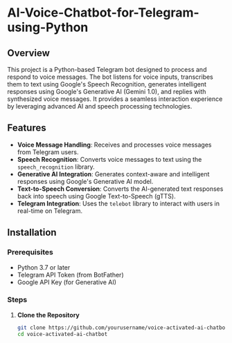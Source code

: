 # AI-Voice-Chatbot-for-Telegram-using-Python

## Overview
This project is a Python-based Telegram bot designed to process and respond to voice messages. The bot listens for voice inputs, transcribes them to text using Google's Speech Recognition, generates intelligent responses using Google's Generative AI (Gemini 1.0), and replies with synthesized voice messages. It provides a seamless interaction experience by leveraging advanced AI and speech processing technologies.

## Features
- **Voice Message Handling**: Receives and processes voice messages from Telegram users.
- **Speech Recognition**: Converts voice messages to text using the `speech_recognition` library.
- **Generative AI Integration**: Generates context-aware and intelligent responses using Google's Generative AI model.
- **Text-to-Speech Conversion**: Converts the AI-generated text responses back into speech using Google Text-to-Speech (gTTS).
- **Telegram Integration**: Uses the `telebot` library to interact with users in real-time on Telegram.

## Installation

### Prerequisites
- Python 3.7 or later
- Telegram API Token (from BotFather)
- Google API Key (for Generative AI)

### Steps

1. **Clone the Repository**
   ```bash
   git clone https://github.com/yourusername/voice-activated-ai-chatbot.git
   cd voice-activated-ai-chatbot

